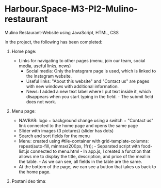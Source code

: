 # Harbour.Space-M3-PI2-Mulino-restaurant
Mulino Restaurant-Website using JavaScript, HTML, CSS


In the project, the following has been completed:

1) Home page:
   - Links for navigating to other pages (menu, join our team, social media, useful links, news)
     - Social media: Only the Instagram page is used, which is linked to the Instagram website.
     - Useful links: "About this website" and "Contact us" are pages with new windows with additional information.
     - News: I added a new text label where I put text inside it, which disappears when you start typing in the field.
               - The submit field does not work.

2) Menu page:
   - NAVBAR: logo + background change using a switch + "Contact us" link connected to the home page and opens the same page
   - Slider with images (3 pictures) (slider has dots)
   - Search and sort fields for the menu
   - Menu: created using #tile-container with grid-template-columns: repeat(auto-fill, minmax(200px, 1fr));
          - Separated script with food-list.js connected to menu.html
          - In app.js, I created a function that allows me to display the title, description, and price of the meal in the table.
          - As we can see, all fields in the table are the same.
   - At the bottom of the page, we can see a button that takes us back to the home page.
  
3) Postani deo tima:
   
